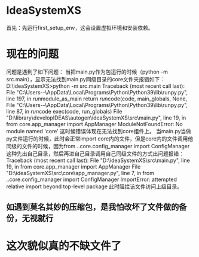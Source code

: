 # IdeaSystemXS
首先：先运行first_setup_env，这会设置虚拟环境和安装依赖。
# 现在的问题
问题是遇到了如下问题：
当把main.py作为包运行的时候（python -m src.main），显示无法找到main.py同级目录的core文件夹报错如下：
D:\ideaSystemXS>python -m src.main Traceback (most recent call last):   File "C:\Users\--\AppData\Local\Programs\Python\Python39\lib\runpy.py", line 197, in *run*module_as_main     return *run*code(code, main_globals, None,   File "C:\Users\--\AppData\Local\Programs\Python\Python39\lib\runpy.py", line 87, in *run*code     exec(code, run_globals)   File "D:\library\developIDEAS\autogen\ideaSystemXS\src\main.py", line 19, in      from core.app_manager import AppManager ModuleNotFoundError: No module named 'core'
这时候错误体现在无法找到core组件上。
当main.py当做py文件运行的时候，此时会正常import core内的文件，但是core内的文件调用他同级的文件的时候，因为from ..core.config_manager import ConfigManager这种先出自己目录，然后再进自己目录调用自己同级文件的方式出问题报错：
Traceback (most recent call last):
  File "D:\ideaSystemXS\src\main.py", line 19, in <module>
    from core.app_manager import AppManager
  File "D:\ideaSystemXS\src\core\app_manager.py", line 7, in <module>
    from ..core.config_manager import ConfigManager
ImportError: attempted relative import beyond top-level package
此时阻拦该文件访问上级目录。
## 如遇到莫名其妙的压缩包，是我怕改坏了文件做的备份，无视就行
# 这次貌似真的不缺文件了
